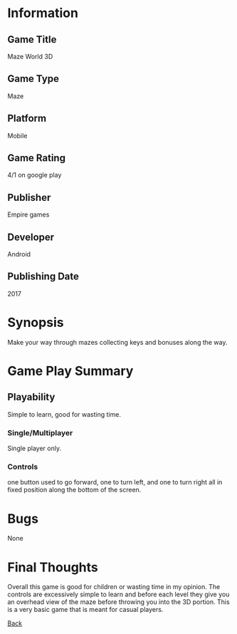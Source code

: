# Information

## Game Title

Maze World 3D

## Game Type

Maze

## Platform

Mobile

## Game Rating

4/1 on google play

## Publisher

Empire games

## Developer

Android 

## Publishing Date

2017

# Synopsis

Make your way through mazes collecting keys and bonuses along the way.


# Game Play Summary

## Playability

Simple to learn, good for wasting time.

### Single/Multiplayer

Single player only.

### Controls

one button used to go forward, one to turn left, and one to turn right all in fixed position along the bottom of the screen.

# Bugs

None

# Final Thoughts

Overall this game is good for children or wasting time in my opinion. The controls are excessively simple to learn and before
each level they give you an overhead view of the maze before throwing you into the 3D portion.  This is a very basic game that
is meant for casual players.

[Back](../Portfolio.md)
